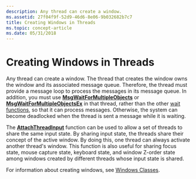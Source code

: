 ```yaml
---
description: Any thread can create a window.
ms.assetid: 27f04f9f-52d9-46d6-8e06-9b032682b7c7
title: Creating Windows in Threads
ms.topic: concept-article
ms.date: 05/31/2018
---
```


# Creating Windows in Threads

Any thread can create a window. The thread that creates the window owns the window and its associated message queue. Therefore, the thread must provide a message loop to process the messages in its message queue. In addition, you must use [**MsgWaitForMultipleObjects**](/windows/desktop/api/winuser/nf-winuser-msgwaitformultipleobjects) or [**MsgWaitForMultipleObjectsEx**](/windows/desktop/api/winuser/nf-winuser-msgwaitformultipleobjectsex) in that thread, rather than the other [wait functions](/windows/desktop/Sync/wait-functions), so that it can process messages. Otherwise, the system can become deadlocked when the thread is sent a message while it is waiting.

The [**AttachThreadInput**](/windows/desktop/api/Winuser/nf-winuser-attachthreadinput) function can be used to allow a set of threads to share the same input state. By sharing input state, the threads share their concept of the active window. By doing this, one thread can always activate another thread's window. This function is also useful for sharing focus state, mouse capture state, keyboard state, and window Z-order state among windows created by different threads whose input state is shared.

For information about creating windows, see [Windows Classes](../winmsg/window-classes.md).

 

 
